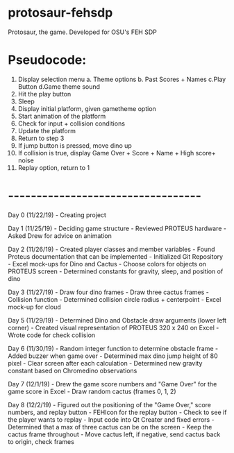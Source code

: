 # protosaur-fehsdp
Protosaur, the game. Developed for OSU's FEH SDP 

# Pseudocode:

1. Display selection menu
    a. Theme options
    b. Past Scores + Names
    c.Play Button
    d.Game theme sound
2. Hit the play button
3. Sleep
4. Display initial platform, given gametheme option
5. Start animation of the platform
6. Check for input + collision conditions
7. Update the platform
8. Return to step 3
9. If jump button is pressed, move dino up
10. If collision is true, display Game Over + Score + Name + High score+ noise
11. Replay option, return to 1


# ----------------------------------
Day 0 (11/22/19)
    - Creating project

Day 1 (11/25/19)
    - Deciding game structure
    - Reviewed PROTEUS hardware
	- Asked Drew for advice on animation


Day 2 (11/26/19)
    - Created player classes and member variables
    - Found Proteus documentation that can be implemented
    - Initialized Git Repository
	- Excel mock-ups for Dino and Cactus
	- Choose colors for objects on PROTEUS screen
	- Determined constants for gravity, sleep, and position of dino

Day 3 (11/27/19)
    - Draw four dino frames 
	- Draw three cactus frames
    - Collision function
    - Determined collision circle radius + centerpoint
	- Excel mock-up for cloud

Day 5 (11/29/19)
	- Determined Dino and Obstacle draw arguments (lower left corner)
	- Created visual representation of PROTEUS 320 x 240 on Excel
	- Wrote code for check collision

Day 6 (11/30/19)
	- Random integer function to determine obstacle frame
	- Added buzzer when game over
	- Determined max dino jump height of 80 pixel
	- Clear screen after each calculation
	- Determined new gravity constant based on Chromedino observations

Day 7 (12/1/19)
	- Drew the game score numbers and "Game Over" for the game score in Excel
	- Draw random cactus (frames 0, 1, 2)


Day 8 (12/2/19)
	- Figured out the positioning of the "Game Over," score numbers, and replay button
	- FEHIcon for the replay button
	- Check to see if the player wants to replay
	- Input code into Qt Creater and fixed errors
	- Determined that a max of three cactus can be on the screen
	- Keep the cactus frame throughout
	- Move cactus left, if negative, send cactus back to origin, check frames